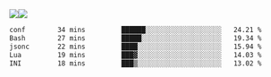 <div style="display: flex; flex-direction: row;">
<img style="height: auto; width: auto;" class="img" src="https://raw.githubusercontent.com/blazepp/github-stats/master/generated/overview.svg#gh-dark-mode-only" />
<img style="height: auto; width: auto;" class="img" src="https://raw.githubusercontent.com/blazepp/github-stats/master/generated/languages.svg#gh-dark-mode-only" />
</div>

<div style="display: flex; flex-direction: row;">
<!--START_SECTION:waka-->

```txt
conf        34 mins         ██████░░░░░░░░░░░░░░░░░░░   24.21 %
Bash        27 mins         █████░░░░░░░░░░░░░░░░░░░░   19.34 %
jsonc       22 mins         ████░░░░░░░░░░░░░░░░░░░░░   15.94 %
Lua         19 mins         ███▓░░░░░░░░░░░░░░░░░░░░░   14.03 %
INI         18 mins         ███▒░░░░░░░░░░░░░░░░░░░░░   13.02 %
```

<!--END_SECTION:waka-->
</div>

